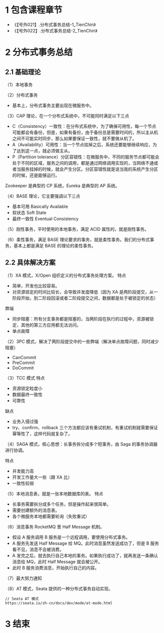 # 1 包含课程章节

* 《【号外021】.分布式事务总结-1_TienChin》
* 《【号外022】.分布式事务总结-2_TienChin》


# 2 分布式事务总结

## 2.1 基础理论

（1）本地事务

（2）分布式事务
* 基本上，分布式事务主要出现在微服务中。

（3）CAP 理论，在一个分布式系统中，不可能同时满足以下三点
* C（Consistency）一致性：在分布式系统中，为了确保可用性，每一个节点可能都会有备份，但是，如果有备份，由于备份总是需要时间的，所以主从机之间不可能实时同步，那么如果要保证一致性，就不要做从机了。
* A（Availability）可用性：当一个节点挂掉之后，系统还要能够继续响应，为了达到这一点，就必须做主从。
* P（Partition tolerance）分区容错性：在微服务中，不同的服务节点都可能会处于不同的区域，服务之间的调用，都是通过网络调用实现的，当网络不通或者当服务挂掉的时候，就会产生分区。分区容错性就是说当我的系统产生分区的时候，还是能够运行。

Zookeeper 是典型的 CP 系统，Eureka 是典型的 AP 系统。

（4）BASE 理论，它主要强调以下三点
* 基本可用 Basically Available
* 软状态 Soft State
* 最终一致性 Eventual Consistency

（5）刚性事务，平时使用的本地事务，满足 ACID 属性的，就是刚性事务。

（6）柔性事务，满足 BASE 理论要求的事务，就是柔性事务。我们的分布式事务，基本上都是满足 BASE 的理论的柔性事务。

## 2.2 具体解决方案

（1）XA 模式，X/Open 组织定义的分布式事务处理方案。
特点
* 简单，开发也比较容易。
* 对资源锁定的时间比较长，会导致并发度降低（因为 XA 是两阶段提交，从一阶段开始，到二阶段回滚或者二阶段提交之间，数据都是处于被锁定的状态）

弊端
* 同步阻塞：所有分支事务都是阻塞的，当两阶段在执行的过程中，资源被锁定，其他的第三方应用都无法访问。
* 单点故障

（2）3PC 模式，解决了两阶段提交中的一些弊端（解决单点故障问题，同时减少阻塞）
* CanCommit
* PreCommit
* DoCommit

（3）TCC 模式
特点
* 资源锁定粒度小
* 数据最终一致性
* 可靠性

缺点
* 业务入侵过强
* try、confirm、rollback 三个方法都应该有重试机制，有重试机制就需要保证幂等性了，这样代码就复杂了。

（4）SAGA 模式，核心思想：长事务拆分成多个短事务，由 Saga 的事务协调器进行协调。

特点
* 并发能力高
* 开发工作量大一些（跟 XA 比）
* 一致性较弱

（5）本地消息表，就是一张本地数据库的表。
特点
* 长事务需要拆分成多个任务，但是操作起来很简单。
* 需要创建额外的消息表。
* 各个微服务本地都需要轮询（失败重试）

（6）消息事务
RocketMQ 里 Half Message 机制。
* 假设 A 服务调用 B 服务是一个远程调用，要使用分布式事务。
* A 服务先发送 Half Message 给 MQ。此时消息虽然发送成功了，但是 B 服务看不见，消息不会被消费。
* A 发完之后，就去执行自己本地的事务。如果执行成功了，就再发送一条确认消息给 MQ，此时 Half Message 就会被公开。
* 此时 B 服务消费消息，开始执行自己的内容。

（7）最大努力通知

（8）AT 模式，Seata 提供的一种分布式事务自动实现。
```text
// Seata AT 模式
https://seata.io/zh-cn/docs/dev/mode/at-mode.html
```


# 3 结束
